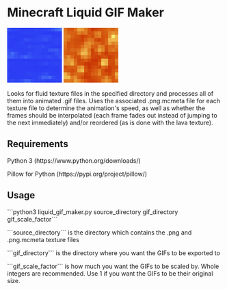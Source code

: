 # Minecraft Liquid GIF Maker
![Water GIF](gifs/water_still.gif)
![Lava GIF](gifs/lava_still.gif)

<p>
Looks for fluid texture files in the specified directory and processes all of them into animated .gif files. Uses the associated .png.mcmeta file for each texture file to determine the animation's speed, as well as whether the frames should be interpolated (each frame fades out instead of jumping to the next immediately) and/or reordered (as is done with the lava texture).
</p>

<h2>Requirements</h2>
<p>Python 3 (https://www.python.org/downloads/)</p>
<p>Pillow for Python (https://pypi.org/project/pillow/)</p>

<h2>Usage</h2>
<p>```python3 liquid_gif_maker.py source_directory gif_directory gif_scale_factor```</p>
<p>```source_directory``` is the directory which contains the .png and .png.mcmeta texture files</p>
<p>```gif_directory``` is the directory where you want the GIFs to be exported to</p>
<p>```gif_scale_factor``` is how much you want the GIFs to be scaled by. Whole integers are recommended. Use 1 if you want the GIFs to be their original size.</p>
